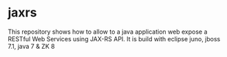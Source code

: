 # jaxrs
This repository shows how to allow to a java application web expose a RESTful Web Services using JAX-RS API.  It is build with eclipse juno, jboss 7.1, java 7 &amp; ZK 8
